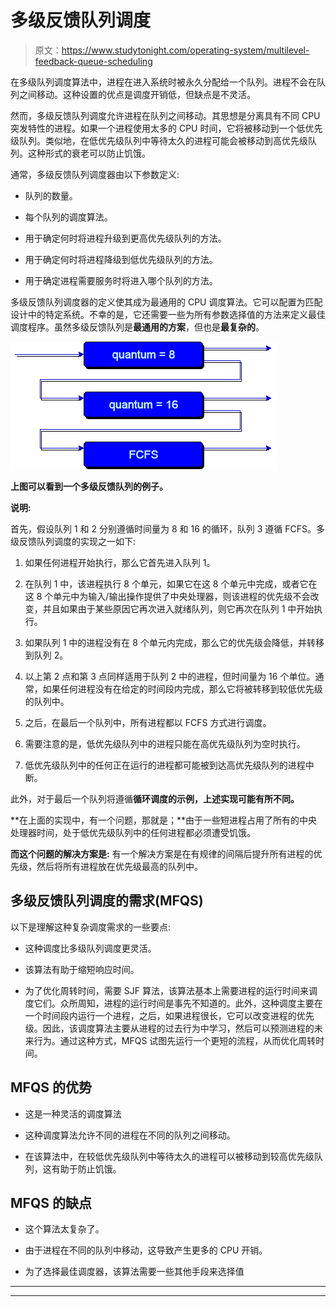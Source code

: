 # 多级反馈队列调度

> 原文：<https://www.studytonight.com/operating-system/multilevel-feedback-queue-scheduling>

在多级队列调度算法中，进程在进入系统时被永久分配给一个队列。进程不会在队列之间移动。这种设置的优点是调度开销低，但缺点是不灵活。

然而，多级反馈队列调度允许进程在队列之间移动。其思想是分离具有不同 CPU 突发特性的进程。如果一个进程使用太多的 CPU 时间，它将被移动到一个低优先级队列。类似地，在低优先级队列中等待太久的进程可能会被移动到高优先级队列。这种形式的衰老可以防止饥饿。

通常，多级反馈队列调度器由以下参数定义:

*   队列的数量。

*   每个队列的调度算法。

*   用于确定何时将进程升级到更高优先级队列的方法。

*   用于确定何时将进程降级到低优先级队列的方法。

*   用于确定进程需要服务时将进入哪个队列的方法。

多级反馈队列调度器的定义使其成为最通用的 CPU 调度算法。它可以配置为匹配设计中的特定系统。不幸的是，它还需要一些为所有参数选择值的方法来定义最佳调度程序。虽然多级反馈队列是**最通用的方案**，但也是**最复杂的**。

![Multilevel Feedback Queue Scheduling](img/56c96302bd4abff76b9cb1f526b294d0.png)

**上图可以看到一个多级反馈队列的例子。**

**说明:**

首先，假设队列 1 和 2 分别遵循时间量为 8 和 16 的循环，队列 3 遵循 FCFS。多级反馈队列调度的实现之一如下:

1.  如果任何进程开始执行，那么它首先进入队列 1。

2.  在队列 1 中，该进程执行 8 个单元，如果它在这 8 个单元中完成，或者它在这 8 个单元中为输入/输出操作提供了中央处理器，则该进程的优先级不会改变，并且如果由于某些原因它再次进入就绪队列，则它再次在队列 1 中开始执行。

3.  如果队列 1 中的进程没有在 8 个单元内完成，那么它的优先级会降低，并转移到队列 2。

4.  以上第 2 点和第 3 点同样适用于队列 2 中的进程，但时间量为 16 个单位。通常，如果任何进程没有在给定的时间段内完成，那么它将被转移到较低优先级的队列中。

5.  之后，在最后一个队列中，所有进程都以 FCFS 方式进行调度。

6.  需要注意的是，低优先级队列中的进程只能在高优先级队列为空时执行。

7.  低优先级队列中的任何正在运行的进程都可能被到达高优先级队列的进程中断。

此外，对于最后一个队列将遵循**循环调度的示例，上述实现可能有所不同。**

**在上面的实现中，有一个问题，那就是；**由于一些短进程占用了所有的中央处理器时间，处于低优先级队列中的任何进程都必须遭受饥饿。

**而这个问题的解决方案是:**
有一个解决方案是在有规律的间隔后提升所有进程的优先级，然后将所有进程放在优先级最高的队列中。

## 多级反馈队列调度的需求(MFQS)

以下是理解这种复杂调度需求的一些要点:

*   这种调度比多级队列调度更灵活。

*   该算法有助于缩短响应时间。

*   为了优化周转时间，需要 SJF 算法，该算法基本上需要进程的运行时间来调度它们。众所周知，进程的运行时间是事先不知道的。此外，这种调度主要在一个时间段内运行一个进程，之后，如果进程很长，它可以改变进程的优先级。因此，该调度算法主要从进程的过去行为中学习，然后可以预测进程的未来行为。通过这种方式，MFQS 试图先运行一个更短的流程，从而优化周转时间。

## MFQS 的优势

*   这是一种灵活的调度算法

*   这种调度算法允许不同的进程在不同的队列之间移动。

*   在该算法中，在较低优先级队列中等待太久的进程可以被移动到较高优先级队列，这有助于防止饥饿。

## MFQS 的缺点

*   这个算法太复杂了。

*   由于进程在不同的队列中移动，这导致产生更多的 CPU 开销。

*   为了选择最佳调度器，该算法需要一些其他手段来选择值

* * *

* * *